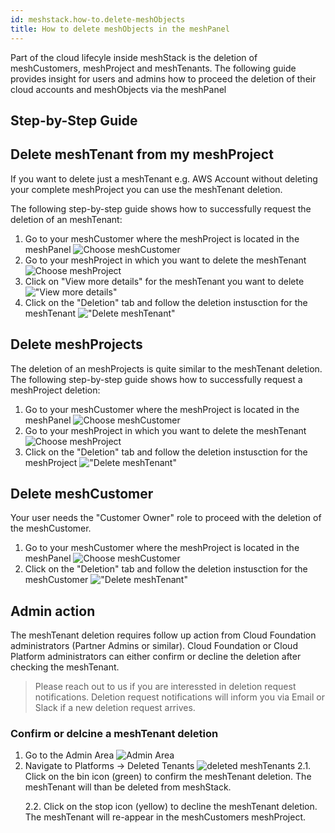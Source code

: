 ```yaml
---
id: meshstack.how-to.delete-meshObjects
title: How to delete meshObjects in the meshPanel
---
```


Part of the cloud lifecyle inside meshStack is the deletion of meshCustomers, meshProject and meshTenants.
The following guide provides insight for users and admins how to proceed the deletion of their cloud accounts and meshObjects via the meshPanel

## Step-by-Step Guide

## Delete meshTenant from my meshProject

If you want to delete just a meshTenant e.g. AWS Account without deleting your complete meshProject you can use the meshTenant deletion.

The following step-by-step guide shows how to successfully request the deletion of an meshTenant:

1. Go to your meshCustomer where the meshProject is located in the meshPanel ![Choose meshCustomer](./assets/customer/choose-customer.png)
2. Go to your meshProject in which you want to delete the meshTenant ![Choose meshProject](./assets/project/project-in-top-nav.png)
3. Click on "View more details" for the meshTenant you want to delete !["View more details"](./assets/project/project-nav-to-tenant.png)
4. Click on the "Deletion" tab and follow the deletion instusction for the meshTenant !["Delete meshTenant"](./assets/project/project-tenant-deletion.png)

## Delete meshProjects

The deletion of an meshProjects is quite similar to the meshTenant deletion.
The following step-by-step guide shows how to successfully request a meshProject deletion:

1. Go to your meshCustomer where the meshProject is located in the meshPanel ![Choose meshCustomer](./assets/customer/choose-customer.png)
2. Go to your meshProject in which you want to delete the meshTenant ![Choose meshProject](./assets/project/project-in-top-nav.png)
3. Click on the "Deletion" tab and follow the deletion instusction for the meshProject !["Delete meshTenant"](./assets/project/project-deletion.png)

## Delete meshCustomer

Your user needs the "Customer Owner" role to proceed with the deletion of the meshCustomer.

1. Go to your meshCustomer where the meshProject is located in the meshPanel ![Choose meshCustomer](./assets/customer/choose-customer.png)
2. Click on the "Deletion" tab and follow the deletion instusction for the meshCustomer !["Delete meshTenant"](./assets/customer/customer-deletion.png)

## Admin action

The meshTenant deletion requires follow up action from Cloud Foundation administrators (Partner Admins or similar).
Cloud Foundation or Cloud Platform administrators can either confirm or decline the deletion after checking the meshTenant.

> Please reach out to us if you are interessted in deletion request notifications. Deletion request notifications will inform you via Email or Slack if a new deletion request arrives.

### Confirm or delcine a meshTenant deletion

1. Go to the Admin Area ![Admin Area](./assets/partner/navigate-to-admin-area.png)
2. Navigate to Platforms -> Deleted Tenants ![deleted meshTenants](./assets/partner/partner-tenant-deletion-action.png)
2.1. Click on the bin icon (green) to confirm the meshTenant deletion. The meshTenant will than be deleted from meshStack. <p>
2.2. Click on the stop icon (yellow) to decline the meshTenant deletion. The meshTenant will re-appear in the meshCustomers meshProject.
